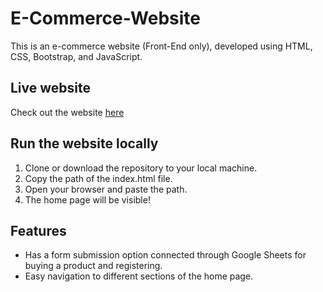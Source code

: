 # E-Commerce-Website
This is an e-commerce website (Front-End only), developed using HTML, CSS, Bootstrap, and JavaScript.

## Live website
Check out the website [here](https://roheenapal.github.io/E-Commerce-Website/)

## Run the website locally

1. Clone or download the repository to your local machine.
2. Copy the path of the index.html file.
3. Open your browser and paste the path.
4. The home page will be visible!

## Features

- Has a form submission option connected through Google Sheets for buying a product and registering.
- Easy navigation to different sections of the home page.
